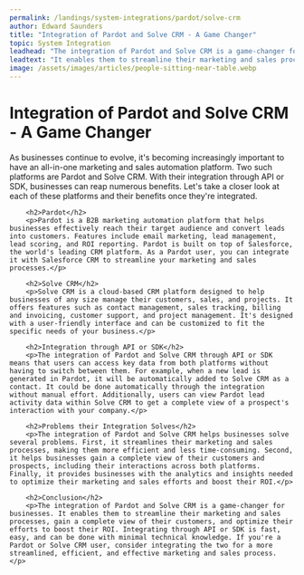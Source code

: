 ```yaml
---
permalink: /landings/system-integrations/pardot/solve-crm
author: Edward Saunders
title: "Integration of Pardot and Solve CRM - A Game Changer"
topic: System Integration
leadhead: "The integration of Pardot and Solve CRM is a game-changer for businesses"
leadtext: "It enables them to streamline their marketing and sales processes, gain a complete view of their customers, and optimize their efforts to boost their ROI. Integrating through API or SDK is fast, easy, and can be done with minimal technical knowledge. If you're a Pardot or Solve CRM user, consider integrating the two for a more streamlined, efficient, and effective marketing and sales process."
image: /assets/images/articles/people-sitting-near-table.webp
---
```

<div class="arttext">        <h1>Integration of Pardot and Solve CRM - A Game Changer</h1>
        <p>As businesses continue to evolve, it's becoming increasingly important to have an all-in-one marketing and sales automation platform. Two such platforms are Pardot and Solve CRM. With their integration through API or SDK, businesses can reap numerous benefits. Let's take a closer look at each of these platforms and their benefits once they're integrated.</p>

        <h2>Pardot</h2>
        <p>Pardot is a B2B marketing automation platform that helps businesses effectively reach their target audience and convert leads into customers. Features include email marketing, lead management, lead scoring, and ROI reporting. Pardot is built on top of Salesforce, the world's leading CRM platform. As a Pardot user, you can integrate it with Salesforce CRM to streamline your marketing and sales processes.</p>

        <h2>Solve CRM</h2>
        <p>Solve CRM is a cloud-based CRM platform designed to help businesses of any size manage their customers, sales, and projects. It offers features such as contact management, sales tracking, billing and invoicing, customer support, and project management. It's designed with a user-friendly interface and can be customized to fit the specific needs of your business.</p>

        <h2>Integration through API or SDK</h2>
        <p>The integration of Pardot and Solve CRM through API or SDK means that users can access key data from both platforms without having to switch between them. For example, when a new lead is generated in Pardot, it will be automatically added to Solve CRM as a contact. It could be done automatically through the integration without manual effort. Additionally, users can view Pardot lead activity data within Solve CRM to get a complete view of a prospect's interaction with your company.</p>

        <h2>Problems their Integration Solves</h2>
        <p>The integration of Pardot and Solve CRM helps businesses solve several problems. First, it streamlines their marketing and sales processes, making them more efficient and less time-consuming. Second, it helps businesses gain a complete view of their customers and prospects, including their interactions across both platforms. Finally, it provides businesses with the analytics and insights needed to optimize their marketing and sales efforts and boost their ROI.</p>

        <h2>Conclusion</h2>
        <p>The integration of Pardot and Solve CRM is a game-changer for businesses. It enables them to streamline their marketing and sales processes, gain a complete view of their customers, and optimize their efforts to boost their ROI. Integrating through API or SDK is fast, easy, and can be done with minimal technical knowledge. If you're a Pardot or Solve CRM user, consider integrating the two for a more streamlined, efficient, and effective marketing and sales process. </p>
</div>